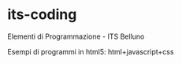 # its-coding
Elementi di Programmazione - ITS Belluno

Esempi di programmi in html5: html+javascript+css